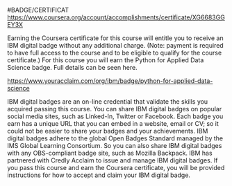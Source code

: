 #BADGE/CERTIFICAT
https://www.coursera.org/account/accomplishments/certificate/XG6683GGEY3X

Earning the Coursera certificate for this course will entitle you to receive an IBM digital badge without any additional charge.
(Note: payment is required to have full access to the course and to be eligible to qualify for the course certificate.)
For this course you will earn the Python for Applied Data Science badge.
Full details can be seen here.

https://www.youracclaim.com/org/ibm/badge/python-for-applied-data-science

IBM digital badges are an on-line credential that validate the skills you acquired passing this course.
You can share IBM digital badges on popular social media sites, such as Linked-In, Twitter or Facebook.
Each badge you earn has a unique URL that you can embed in a website, email or CV;
so it could not be easier to share your badges and your achievements.
IBM digital badges adhere to the global Open Badges Standard managed by the IMS Global Learning Consortium.
So you can also share IBM digital badges with any OBS-compliant badge site,
such as Mozilla Backpack.
IBM has partnered with Credly Acclaim to issue and manage IBM digital badges.
If you pass this course and earn the Coursera certificate, you will be provided instructions for how to accept and claim your IBM digital badge.